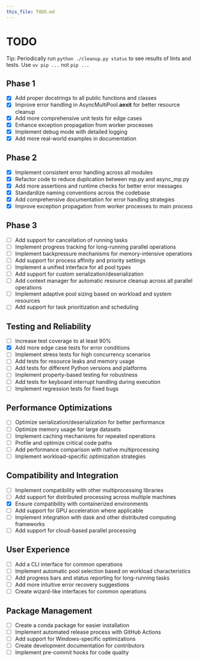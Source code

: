 ```yaml
---
this_file: TODO.md
---
```


# TODO

Tip: Periodically run `python ./cleanup.py status` to see results of lints and tests. Use `uv pip ...` not `pip ...`


## Phase 1

- [x] Add proper docstrings to all public functions and classes
- [x] Improve error handling in AsyncMultiPool.__aexit__ for better resource cleanup
- [x] Add more comprehensive unit tests for edge cases
- [x] Enhance exception propagation from worker processes
- [x] Implement debug mode with detailed logging
- [x] Add more real-world examples in documentation

## Phase 2

- [x] Implement consistent error handling across all modules
- [x] Refactor code to reduce duplication between mp.py and async_mp.py
- [x] Add more assertions and runtime checks for better error messages
- [x] Standardize naming conventions across the codebase
- [x] Add comprehensive documentation for error handling strategies
- [x] Improve exception propagation from worker processes to main process

## Phase 3

- [ ] Add support for cancellation of running tasks
- [ ] Implement progress tracking for long-running parallel operations
- [ ] Implement backpressure mechanisms for memory-intensive operations
- [ ] Add support for process affinity and priority settings
- [ ] Implement a unified interface for all pool types
- [ ] Add support for custom serialization/deserialization
- [ ] Add context manager for automatic resource cleanup across all parallel operations
- [ ] Implement adaptive pool sizing based on workload and system resources
- [ ] Add support for task prioritization and scheduling

## Testing and Reliability

- [ ] Increase test coverage to at least 90%
- [x] Add more edge case tests for error conditions
- [ ] Implement stress tests for high concurrency scenarios
- [ ] Add tests for resource leaks and memory usage
- [ ] Add tests for different Python versions and platforms
- [ ] Implement property-based testing for robustness
- [ ] Add tests for keyboard interrupt handling during execution
- [ ] Implement regression tests for fixed bugs

## Performance Optimizations

- [ ] Optimize serialization/deserialization for better performance
- [ ] Optimize memory usage for large datasets
- [ ] Implement caching mechanisms for repeated operations
- [ ] Profile and optimize critical code paths
- [ ] Add performance comparison with native multiprocessing
- [ ] Implement workload-specific optimization strategies

## Compatibility and Integration

- [ ] Implement compatibility with other multiprocessing libraries
- [ ] Add support for distributed processing across multiple machines
- [x] Ensure compatibility with containerized environments
- [ ] Add support for GPU acceleration where applicable
- [ ] Implement integration with dask and other distributed computing frameworks
- [ ] Add support for cloud-based parallel processing

## User Experience

- [ ] Add a CLI interface for common operations
- [ ] Implement automatic pool selection based on workload characteristics
- [ ] Add progress bars and status reporting for long-running tasks
- [ ] Add more intuitive error recovery suggestions
- [ ] Create wizard-like interfaces for common operations

## Package Management

- [ ] Create a conda package for easier installation
- [ ] Implement automated release process with GitHub Actions
- [ ] Add support for Windows-specific optimizations
- [ ] Create development documentation for contributors
- [ ] Implement pre-commit hooks for code quality
